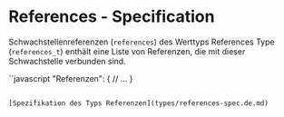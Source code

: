 # References - Specification

Schwachstellenreferenzen (`references`) des Werttyps References Type (`references_t`) enthält eine Liste von Referenzen, die mit dieser Schwachstelle verbunden sind.

``javascript
"Referenzen": {
  // ...
}
```

[Spezifikation des Typs Referenzen](types/references-spec.de.md)